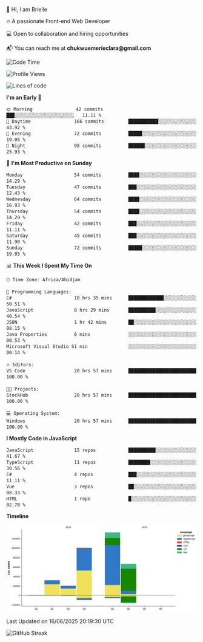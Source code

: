 <div align="left">
  <p>👋 Hi, I am Brielle</p>
  <p>🔥 A passionate Front-end Web Developer</p>
  <p>💻 Open to collaboration and hiring opportunities</p>
  <p>📬 You can reach me at <strong>chukwuemerieclara@gmail.com</strong></p>
</div>


 
 <!--START_SECTION:waka-->
![Code Time](http://img.shields.io/badge/Code%20Time-703%20hrs%2023%20mins-blue)

![Profile Views](http://img.shields.io/badge/Profile%20Views-1-blue)

![Lines of code](https://img.shields.io/badge/From%20Hello%20World%20I%27ve%20Written-352.1%20thousand%20lines%20of%20code-blue)

**I'm an Early 🐤** 

```text
🌞 Morning                42 commits          ███░░░░░░░░░░░░░░░░░░░░░░   11.11 % 
🌆 Daytime                166 commits         ███████████░░░░░░░░░░░░░░   43.92 % 
🌃 Evening                72 commits          █████░░░░░░░░░░░░░░░░░░░░   19.05 % 
🌙 Night                  98 commits          ██████░░░░░░░░░░░░░░░░░░░   25.93 % 
```
📅 **I'm Most Productive on Sunday** 

```text
Monday                   54 commits          ████░░░░░░░░░░░░░░░░░░░░░   14.29 % 
Tuesday                  47 commits          ███░░░░░░░░░░░░░░░░░░░░░░   12.43 % 
Wednesday                64 commits          ████░░░░░░░░░░░░░░░░░░░░░   16.93 % 
Thursday                 54 commits          ████░░░░░░░░░░░░░░░░░░░░░   14.29 % 
Friday                   42 commits          ███░░░░░░░░░░░░░░░░░░░░░░   11.11 % 
Saturday                 45 commits          ███░░░░░░░░░░░░░░░░░░░░░░   11.90 % 
Sunday                   72 commits          █████░░░░░░░░░░░░░░░░░░░░   19.05 % 
```


📊 **This Week I Spent My Time On** 

```text
🕑︎ Time Zone: Africa/Abidjan

💬 Programming Languages: 
C#                       10 hrs 35 mins      █████████████░░░░░░░░░░░░   50.51 % 
JavaScript               8 hrs 29 mins       ██████████░░░░░░░░░░░░░░░   40.54 % 
JSON                     1 hr 42 mins        ██░░░░░░░░░░░░░░░░░░░░░░░   08.15 % 
Java Properties          6 mins              ░░░░░░░░░░░░░░░░░░░░░░░░░   00.53 % 
Microsoft Visual Studio S1 min               ░░░░░░░░░░░░░░░░░░░░░░░░░   00.14 % 

🔥 Editors: 
VS Code                  20 hrs 57 mins      █████████████████████████   100.00 % 

🐱‍💻 Projects: 
StockHub                 20 hrs 57 mins      █████████████████████████   100.00 % 

💻 Operating System: 
Windows                  20 hrs 57 mins      █████████████████████████   100.00 % 
```

**I Mostly Code in JavaScript** 

```text
JavaScript               15 repos            ██████████░░░░░░░░░░░░░░░   41.67 % 
TypeScript               11 repos            ████████░░░░░░░░░░░░░░░░░   30.56 % 
C#                       4 repos             ███░░░░░░░░░░░░░░░░░░░░░░   11.11 % 
Vue                      3 repos             ██░░░░░░░░░░░░░░░░░░░░░░░   08.33 % 
HTML                     1 repo              █░░░░░░░░░░░░░░░░░░░░░░░░   02.78 % 
```



**Timeline**

![Lines of Code chart](https://raw.githubusercontent.com/Brielle28/Brielle28/main/assets/bar_graph.png)


 Last Updated on 16/06/2025 20:19:30 UTC
<!--END_SECTION:waka-->

![GitHub Streak](https://github-readme-streak-stats.herokuapp.com/?user=Brielle28)



